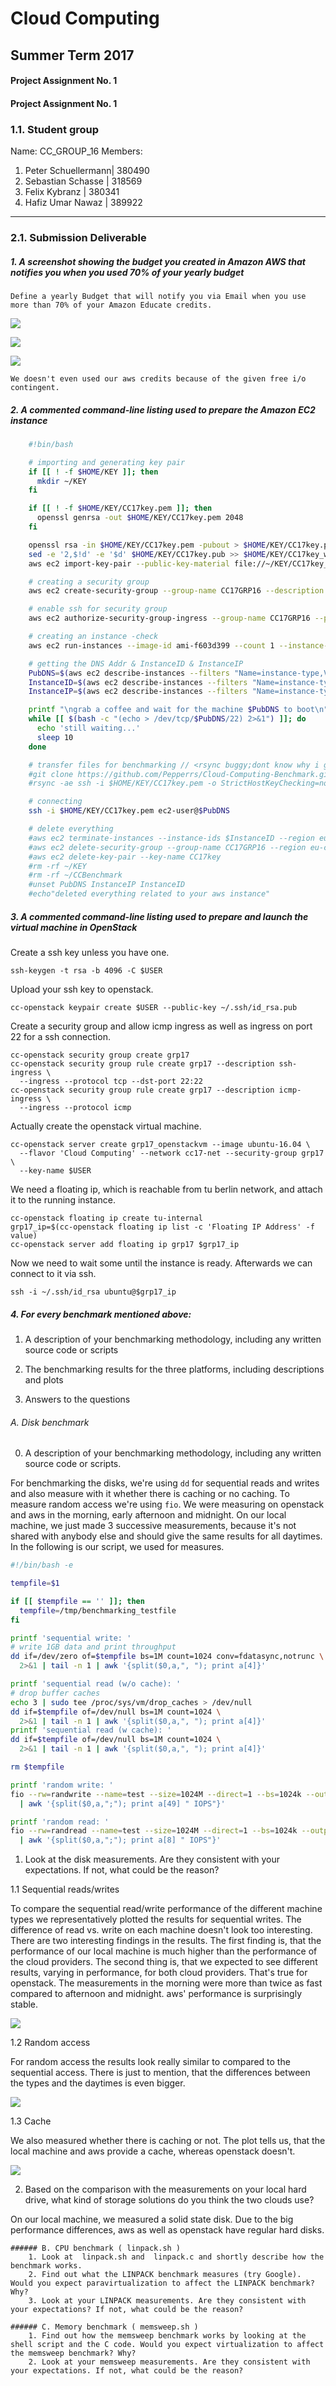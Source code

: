 Cloud Computing
================
Summer Term 2017
----------------
#### Project Assignment No. 1

#### Project Assignment No. 1

### 1.1. Student group
  Name: CC_GROUP_16
  Members:
  1. Peter Schuellermann|   380490
  2. Sebastian Schasse  |   318569
  3. Felix Kybranz      |   380341
  4. Hafiz Umar Nawaz   |   389922

* * *

### 2.1. Submission Deliverable

##### 1. A screenshot showing the budget you created in Amazon AWS that notifies you when you used 70% of your yearly budget ​

    Define a yearly Budget that will notify you via Email when you use more than 70% of your Amazon Educate credits.

![](https://github.com/Pepperrs/Cloud-Computing-Benchmark/blob/master/aws_billing1.png)

![](https://github.com/Pepperrs/Cloud-Computing-Benchmark/blob/master/aws_billing2.png)

![](https://github.com/Pepperrs/Cloud-Computing-Benchmark/blob/master/aws_billing3.png)

    We doesn't even used our aws credits because of the given free i/o contingent.

##### 2. A ​commented command-line listing used to prepare the Amazon EC2 instance

```sh
    #!bin/bash

    # importing and generating key pair
    if [[ ! -f $HOME/KEY ]]; then
      mkdir ~/KEY
    fi

    if [[ ! -f $HOME/KEY/CC17key.pem ]]; then
      openssl genrsa -out $HOME/KEY/CC17key.pem 2048
    fi

    openssl rsa -in $HOME/KEY/CC17key.pem -pubout > $HOME/KEY/CC17key.pub
    sed -e '2,$!d' -e '$d' $HOME/KEY/CC17key.pub >> $HOME/KEY/CC17key_without_headntail.pub
    aws ec2 import-key-pair --public-key-material file://~/KEY/CC17key_without_headntail.pub --key-name CC17key

    # creating a security group
    aws ec2 create-security-group --group-name CC17GRP16 --description "My security group"

    # enable ssh for security group
    aws ec2 authorize-security-group-ingress --group-name CC17GRP16 --protocol tcp --port 22 --cidr 0.0.0.0/0 --region eu-central-1

    # creating an instance -check
    aws ec2 run-instances --image-id ami-f603d399 --count 1 --instance-type m3.medium --key-name CC17key --security-groups CC17GRP16 --region eu-central-1

    # getting the DNS Addr & InstanceID & InstanceIP
    PubDNS=$(aws ec2 describe-instances --filters "Name=instance-type,Values=m3.medium" | grep PublicDnsName | awk -F'"' '{ print $4}' | sort | uniq | sed 1d)
    InstanceID=$(aws ec2 describe-instances --filters "Name=instance-type,Values=m3.medium" | grep InstanceId | awk -F'"' '{ print $4}' | sort | uniq)
    InstanceIP=$(aws ec2 describe-instances --filters "Name=instance-type,Values=m3.medium" | grep PublicIp | awk -F'"' '{ print $4}' | sort | uniq)

    printf "\ngrab a coffee and wait for the machine $PubDNS to boot\n"
    while [[ $(bash -c "(echo > /dev/tcp/$PubDNS/22) 2>&1") ]]; do
      echo 'still waiting...'
      sleep 10
    done

    # transfer files for benchmarking // <rsync buggy;dont know why i get permission denied>
    #git clone https://github.com/Pepperrs/Cloud-Computing-Benchmark.git ~/CCBenchmark
    #rsync -ae ssh -i $HOME/KEY/CC17key.pem -o StrictHostKeyChecking=no -o UserKnownHostsFile=/dev/null --progress ~/CCBenchmark/ ec2-user@$InstanceIP:~/ -v

    # connecting
    ssh -i $HOME/KEY/CC17key.pem ec2-user@$PubDNS

    # delete everything
    #aws ec2 terminate-instances --instance-ids $InstanceID --region eu-central-1
    #aws ec2 delete-security-group --group-name CC17GRP16 --region eu-central-1
    #aws ec2 delete-key-pair --key-name CC17key
    #rm -rf ~/KEY
    #rm -rf ~/CCBenchmark
    #unset PubDNS InstanceIP InstanceID
    #echo"deleted everything related to your aws instance"
```

##### 3. A commented command-line listing used to prepare and launch the virtual machine in OpenStack

Create a ssh key unless you have one.
```
ssh-keygen -t rsa -b 4096 -C $USER
```
Upload your ssh key to openstack.
```
cc-openstack keypair create $USER --public-key ~/.ssh/id_rsa.pub
```
Create a security group and allow icmp ingress as well as ingress on port 22 for a ssh connection.
```
cc-openstack security group create grp17
cc-openstack security group rule create grp17 --description ssh-ingress \
  --ingress --protocol tcp --dst-port 22:22
cc-openstack security group rule create grp17 --description icmp-ingress \
  --ingress --protocol icmp
```
Actually create the openstack virtual machine.
```
cc-openstack server create grp17_openstackvm --image ubuntu-16.04 \
  --flavor 'Cloud Computing' --network cc17-net --security-group grp17 \
  --key-name $USER
```
We need a floating ip, which is reachable from tu berlin network, and
attach it to the running instance.
```
cc-openstack floating ip create tu-internal
grp17_ip=$(cc-openstack floating ip list -c 'Floating IP Address' -f value)
cc-openstack server add floating ip grp17 $grp17_ip
```
Now we need to wait some until the instance is ready. Afterwards we can connect to it via ssh.
```
ssh -i ~/.ssh/id_rsa ubuntu@$grp17_ip
```

##### 4. For every benchmark mentioned above:
  1. A description of your benchmarking methodology, including any written
source code or scripts ​

  2. The benchmarking results for the three platforms, including
descriptions and plots ​

  3. Answers to the questions ​

###### A. Disk benchmark

0. A description of your benchmarking methodology, including any written source code or scripts.

For benchmarking the disks, we're using `dd` for sequential reads and writes and also measure with it whether there is caching or no caching. To measure random access we're using `fio`. We were measuring on openstack and aws in the morning, early afternoon and midnight. On our local machine, we just made 3 successive measurements, because it's not shared with anybody else and should give the same results for all daytimes. In the following is our script, we used for measures.

```bash
#!/bin/bash -e

tempfile=$1

if [[ $tempfile == '' ]]; then
  tempfile=/tmp/benchmarking_testfile
fi

printf 'sequential write: '
# write 1GB data and print throughput
dd if=/dev/zero of=$tempfile bs=1M count=1024 conv=fdatasync,notrunc \
  2>&1 | tail -n 1 | awk '{split($0,a,", "); print a[4]}'

printf 'sequential read (w/o cache): '
# drop buffer caches
echo 3 | sudo tee /proc/sys/vm/drop_caches > /dev/null
dd if=$tempfile of=/dev/null bs=1M count=1024 \
  2>&1 | tail -n 1 | awk '{split($0,a,", "); print a[4]}'
printf 'sequential read (w cache): '
dd if=$tempfile of=/dev/null bs=1M count=1024 \
  2>&1 | tail -n 1 | awk '{split($0,a,", "); print a[4]}'

rm $tempfile

printf 'random write: '
fio --rw=randwrite --name=test --size=1024M --direct=1 --bs=1024k --output-format=terse \
  | awk '{split($0,a,";"); print a[49] " IOPS"}'

printf 'random read: '
fio --rw=randread --name=test --size=1024M --direct=1 --bs=1024k --output-format=terse \
  | awk '{split($0,a,";"); print a[8] " IOPS"}'
```

1. Look at the disk measurements. Are they consistent with your expectations. If not, what could be the reason?

1.1 Sequential reads/writes

To compare the sequential read/write performance of the different machine types we representatively plotted the results for sequential writes. The difference of read vs. write on each machine doesn't look too interesting. There are two interesting findings in the results. The first finding is, that the performance of our local machine is much higher than the performance of the cloud providers. The second thing is, that we expected to see different results, varying in performance, for both cloud providers. That's true for openstack. The measurements in the morning were more than twice as fast compared to afternoon and midnight. aws' performance is surprisingly stable.

![](https://github.com/Pepperrs/Cloud-Computing-Benchmark/blob/master/sequential_writes_benchmarks.png)

1.2 Random access

For random access the results look really similar to compared to the sequential access. There is just to mention, that the differences between the types and the daytimes is even bigger.

![](https://github.com/Pepperrs/Cloud-Computing-Benchmark/blob/master/iops_writes_benchmarks.png)

1.3 Cache

We also measured whether there is caching or not. The plot tells us, that the local machine and aws provide a cache, whereas openstack doesn't.

![](https://github.com/Pepperrs/Cloud-Computing-Benchmark/blob/master/cache_reads_benchmarks.png)

2. Based on the comparison with the measurements on your local hard drive, what kind of storage solutions do you think the two clouds use?

On our local machine, we measured a solid state disk. Due to the big performance differences, aws as well as openstack have regular hard disks.


    ###### B. CPU benchmark (​ linpack.sh​ )
        1. Look at ​ linpack.sh and ​ linpack.c and shortly describe how the benchmark works.
        2. Find out what the LINPACK benchmark measures (try Google). Would you expect paravirtualization to affect the LINPACK benchmark? Why?
        3. Look at your LINPACK measurements. Are they consistent with your expectations? If not, what could be the reason?

    ###### C. Memory benchmark (​ memsweep.sh​ )
        1. Find out how the memsweep benchmark works by looking at the shell script and the C code. Would you expect virtualization to affect the memsweep benchmark? Why?
        2. Look at your memsweep measurements. Are they consistent with your expectations. If not, what could be the reason?
